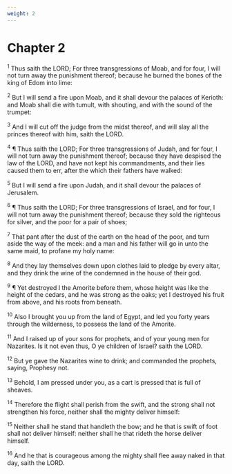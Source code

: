 ```yaml
---
weight: 2
---
```


# Chapter 2

<sup>1</sup> Thus saith the LORD; For three transgressions of Moab, and for four, I will not turn away the punishment thereof; because he burned the bones of the king of Edom into lime: 

<sup>2</sup> But I will send a fire upon Moab, and it shall devour the palaces of Kerioth: and Moab shall die with tumult, with shouting, and with the sound of the trumpet: 

<sup>3</sup> And I will cut off the judge from the midst thereof, and will slay all the princes thereof with him, saith the LORD. 

<sup>4</sup> ¶ Thus saith the LORD; For three transgressions of Judah, and for four, I will not turn away the punishment thereof; because they have despised the law of the LORD, and have not kept his commandments, and their lies caused them to err, after the which their fathers have walked: 

<sup>5</sup> But I will send a fire upon Judah, and it shall devour the palaces of Jerusalem. 

<sup>6</sup> ¶ Thus saith the LORD; For three transgressions of Israel, and for four, I will not turn away the punishment thereof; because they sold the righteous for silver, and the poor for a pair of shoes; 

<sup>7</sup> That pant after the dust of the earth on the head of the poor, and turn aside the way of the meek: and a man and his father will go in unto the same maid, to profane my holy name: 

<sup>8</sup> And they lay themselves down upon clothes laid to pledge by every altar, and they drink the wine of the condemned in the house of their god. 

<sup>9</sup> ¶ Yet destroyed I the Amorite before them, whose height was like the height of the cedars, and he was strong as the oaks; yet I destroyed his fruit from above, and his roots from beneath. 

<sup>10</sup> Also I brought you up from the land of Egypt, and led you forty years through the wilderness, to possess the land of the Amorite. 

<sup>11</sup> And I raised up of your sons for prophets, and of your young men for Nazarites. Is it not even thus, O ye children of Israel? saith the LORD. 

<sup>12</sup> But ye gave the Nazarites wine to drink; and commanded the prophets, saying, Prophesy not. 

<sup>13</sup> Behold, I am pressed under you, as a cart is pressed that is full of sheaves. 

<sup>14</sup> Therefore the flight shall perish from the swift, and the strong shall not strengthen his force, neither shall the mighty deliver himself: 

<sup>15</sup> Neither shall he stand that handleth the bow; and he that is swift of foot shall not deliver himself: neither shall he that rideth the horse deliver himself. 

<sup>16</sup> And he that is courageous among the mighty shall flee away naked in that day, saith the LORD. 


